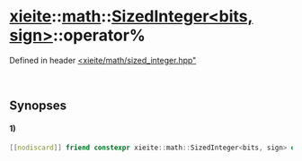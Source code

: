 # [xieite](../../../../../xieite.md)\:\:[math](../../../../../math.md)\:\:[SizedInteger<bits, sign>](../../../../integer.md)\:\:operator%
Defined in header [<xieite/math/sized_integer.hpp"](../../../../../../../include/xieite/math/sized_integer.hpp)

&nbsp;

## Synopses
#### 1)
```cpp
[[nodiscard]] friend constexpr xieite::math::SizedInteger<bits, sign> operator%(const xieite::math::SizedInteger<bits, sign> dividend, const xieite::math::SizedInteger<bits, sign> divisor);
```

